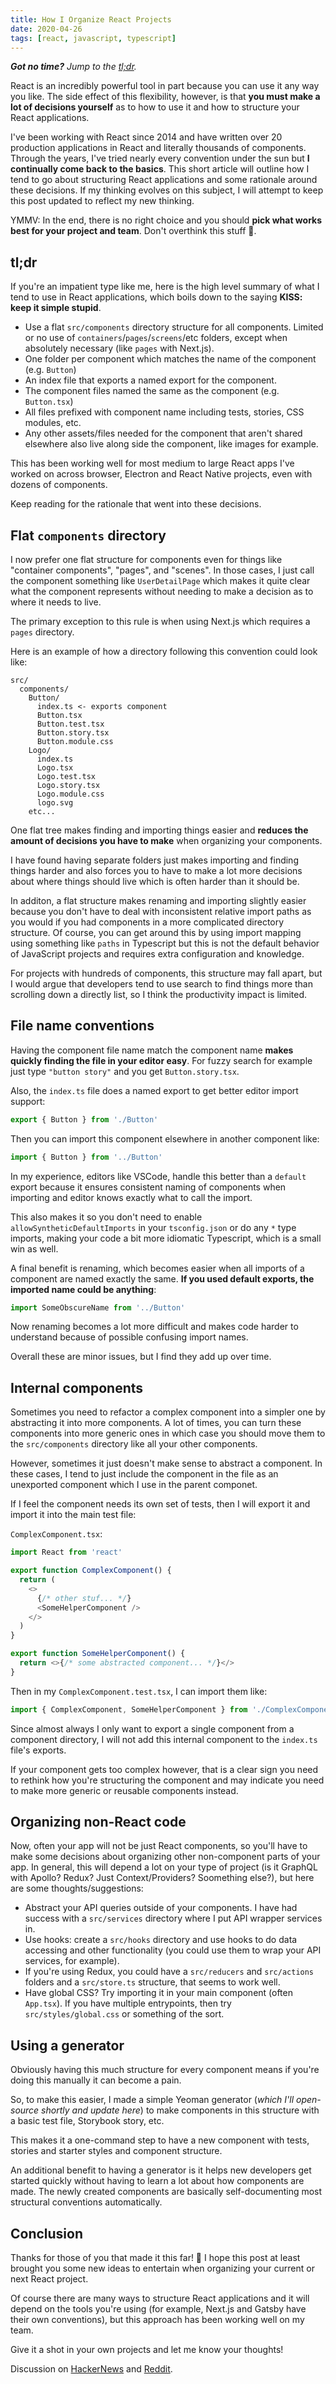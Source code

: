 ```yaml
---
title: How I Organize React Projects
date: 2020-04-26
tags: [react, javascript, typescript]
---
```


_**Got no time?** Jump to the [tl;dr](#tldr)._

React is an incredibly powerful tool in part because you can use it any way you like. The side effect of this flexibility, however, is that **you must make a lot of decisions yourself** as to how to use it and how to structure your React applications.

I've been working with React since 2014 and have written over 20 production applications in React and literally thousands of components. Through the years, I've tried nearly every convention under the sun but **I continually come back to the basics**. This short article will outline how I tend to go about structuring React applications and some rationale around these decisions. If my thinking evolves on this subject, I will attempt to keep this post updated to reflect my new thinking.

YMMV: In the end, there is no right choice and you should **pick what works best for your project and team**. Don't overthink this stuff 🤔.

## tl;dr

If you're an impatient type like me, here is the high level summary of what I tend to use in React applications, which boils down to the saying **KISS: keep it simple stupid**.

- Use a flat `src/components` directory structure for all components. Limited or no use of `containers`/`pages`/`screens`/etc folders, except when absolutely necessary (like `pages` with Next.js).
- One folder per component which matches the name of the component (e.g. `Button`)
- An index file that exports a named export for the component.
- The component files named the same as the component (e.g. `Button.tsx`)
- All files prefixed with component name including tests, stories, CSS modules, etc.
- Any other assets/files needed for the component that aren't shared elsewhere also live along side the component, like images for example.

This has been working well for most medium to large React apps I've worked on across browser, Electron and React Native projects, even with dozens of components.

Keep reading for the rationale that went into these decisions.

## Flat `components` directory

I now prefer one flat structure for components even for things like "container components", "pages", and "scenes". In those cases, I just call the component something like `UserDetailPage` which makes it quite clear what the component represents without needing to make a decision as to where it needs to live.

The primary exception to this rule is when using Next.js which requires a `pages` directory.

Here is an example of how a directory following this convention could look like:

```markup
src/
  components/
    Button/
      index.ts <- exports component
      Button.tsx
      Button.test.tsx
      Button.story.tsx
      Button.module.css
    Logo/
      index.ts
      Logo.tsx
      Logo.test.tsx
      Logo.story.tsx
      Logo.module.css
      logo.svg
    etc...
```

One flat tree makes finding and importing things easier and **reduces the amount of decisions you have to make** when organizing your components.

I have found having separate folders just makes importing and finding things harder and also forces you to have to make a lot more decisions about where things should live which is often harder than it should be.

In additon, a flat structure makes renaming and importing slightly easier because you don't have to deal with inconsistent relative import paths as you would if you had components in a more complicated directory structure. Of course, you can get around this by using import mapping using something like `paths` in Typescript but this is not the default behavior of JavaScript projects and requires extra configuration and knowledge.

For projects with hundreds of components, this structure may fall apart, but I would argue that developers tend to use search to find things more than scrolling down a directly list, so I think the productivity impact is limited.

## File name conventions

Having the component file name match the component name **makes quickly finding the file in your editor easy**. For fuzzy search for example just type `"button story"` and you get `Button.story.tsx`.

Also, the `index.ts` file does a named export to get better editor import support:

```typescript
export { Button } from './Button'
```

Then you can import this component elsewhere in another component like:

```typescript
import { Button } from '../Button'
```

In my experience, editors like VSCode, handle this better than a `default` export because it ensures consistent naming of components when importing and editor knows exactly what to call the import.

This also makes it so you don't need to enable `allowSyntheticDefaultImports` in your `tsconfig.json` or do any `*` type imports, making your code a bit more idiomatic Typescript, which is a small win as well.

A final benefit is renaming, which becomes easier when all imports of a component are named exactly the same. **If you used default exports, the imported name could be anything**:

```typescript
import SomeObscureName from '../Button'
```

Now renaming becomes a lot more difficult and makes code harder to understand because of possible confusing import names.

Overall these are minor issues, but I find they add up over time.

## Internal components

Sometimes you need to refactor a complex component into a simpler one by abstracting it into more components. A lot of times, you can turn these components into more generic ones in which case you should move them to the `src/components` directory like all your other components.

However, sometimes it just doesn't make sense to abstract a component. In these cases, I tend to just include the component in the file as an unexported component which I use in the parent componet.

If I feel the component needs its own set of tests, then I will export it and import it into the main test file:

`ComplexComponent.tsx`:

```typescript
import React from 'react'

export function ComplexComponent() {
  return (
    <>
      {/* other stuf... */}
      <SomeHelperComponent />
    </>
  )
}

export function SomeHelperComponent() {
  return <>{/* some abstracted component... */}</>
}
```

Then in my `ComplexComponent.test.tsx`, I can import them like:

```typescript
import { ComplexComponent, SomeHelperComponent } from './ComplexComponent'
```

Since almost always I only want to export a single component from a component directory, I will not add this internal component to the `index.ts` file's exports.

If your component gets too complex however, that is a clear sign you need to rethink how you're structuring the component and may indicate you need to make more generic or reusable components instead.

## Organizing non-React code

Now, often your app will not be just React components, so you'll have to make some decisions about organizing other non-component parts of your app. In general, this will depend a lot on your type of project (is it GraphQL with Apollo? Redux? Just Context/Providers? Soomething else?), but here are some thoughts/suggestions:

- Abstract your API queries outside of your components. I have had success with a `src/services` directory where I put API wrapper services in.
- Use hooks: create a `src/hooks` directory and use hooks to do data accessing and other functionality (you could use them to wrap your API services, for example).
- If you're using Redux, you could have a `src/reducers` and `src/actions` folders and a `src/store.ts` structure, that seems to work well.
- Have global CSS? Try importing it in your main component (often `App.tsx`). If you have multiple entrypoints, then try `src/styles/global.css` or something of the sort.

## Using a generator

Obviously having this much structure for every component means if you're doing this manually it can become a pain.

So, to make this easier, I made a simple Yeoman generator (_which I'll open-source shortly and update here_) to make components in this structure with a basic test file, Storybook story, etc.

This makes it a one-command step to have a new component with tests, stories and starter styles and component structure.

An additional benefit to having a generator is it helps new developers get started quickly without having to learn a lot about how components are made. The newly created components are basically self-documenting most structural conventions automatically.

## Conclusion

Thanks for those of you that made it this far! 🎉 I hope this post at least brought you some new ideas to entertain when organizing your current or next React project.

Of course there are many ways to structure React applications and it will depend on the tools you're using (for example, Next.js and Gatsby have their own conventions), but this approach has been working well on my team.

Give it a shot in your own projects and let me know your thoughts!

Discussion on [HackerNews](https://news.ycombinator.com/item?id=22989060) and [Reddit](https://www.reddit.com/r/reactjs/comments/g8jlzs/how_i_organize_react_projects/?).
